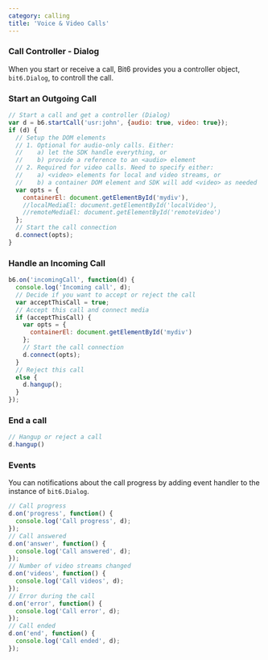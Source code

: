 ```yaml
---
category: calling
title: 'Voice & Video Calls'
---
```


### Call Controller - Dialog

When you start or receive a call, Bit6 provides you a controller object, `bit6.Dialog`, to controll the call.

### Start an Outgoing Call

```js
// Start a call and get a controller (Dialog)
var d = b6.startCall('usr:john', {audio: true, video: true});
if (d) {
  // Setup the DOM elements
  // 1. Optional for audio-only calls. Either:
  //    a) let the SDK handle everything, or
  //    b) provide a reference to an <audio> element
  // 2. Required for video calls. Need to specify either:
  //    a) <video> elements for local and video streams, or
  //    b) a container DOM element and SDK will add <video> as needed
  var opts = {
    containerEl: document.getElementById('mydiv'),
    //localMediaEl: document.getElementById('localVideo'),
    //remoteMediaEl: document.getElementById('remoteVideo')
  };
  // Start the call connection
  d.connect(opts);
}
```

### Handle an Incoming Call
```js
b6.on('incomingCall', function(d) {
  console.log('Incoming call', d);
  // Decide if you want to accept or reject the call
  var acceptThisCall = true;
  // Accept this call and connect media
  if (acceptThisCall) {
    var opts = {
      containerEl: document.getElementById('mydiv')
    };
    // Start the call connection
    d.connect(opts);
  }
  // Reject this call
  else {
    d.hangup();
  }
});
```

### End a call
```js
// Hangup or reject a call
d.hangup()
```

### Events
You can notifications about the call progress by adding event handler to the instance of `bit6.Dialog`.

```js
// Call progress
d.on('progress', function() {
  console.log('Call progress', d);
});
// Call answered
d.on('answer', function() {
  console.log('Call answered', d);
});
// Number of video streams changed
d.on('videos', function() {
  console.log('Call videos', d);
});
// Error during the call
d.on('error', function() {
  console.log('Call error', d);
});
// Call ended
d.on('end', function() {
  console.log('Call ended', d);
});
```

